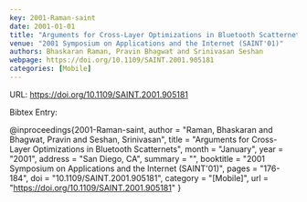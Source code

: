 ```yaml
---
key: 2001-Raman-saint
date: 2001-01-01
title: "Arguments for Cross-Layer Optimizations in Bluetooth Scatternets"
venue: "2001 Symposium on Applications and the Internet (SAINT'01)"
authors: Bhaskaran Raman, Pravin Bhagwat and Srinivasan Seshan
webpage: https://doi.org/10.1109/SAINT.2001.905181
categories: [Mobile]
---
```


URL: https://doi.org/10.1109/SAINT.2001.905181

Bibtex Entry:

@inproceedings{2001-Raman-saint,
    author = "Raman, Bhaskaran and Bhagwat, Pravin and Seshan, Srinivasan",
    title = "Arguments for Cross-Layer Optimizations in Bluetooth Scatternets",
    month = "January",
    year = "2001",
    address = "San Diego, CA",
    summary = "",
    booktitle = "2001 Symposium on Applications and the Internet (SAINT'01)",
    pages = "176-184",
    doi = "10.1109/SAINT.2001.905181",
    category = "[Mobile]",
    url = "https://doi.org/10.1109/SAINT.2001.905181"
}

